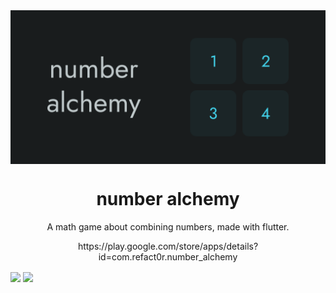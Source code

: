 <img align="center" width="900" src="https://github.com/refact0r/number-alchemy/blob/main/images/feature_graphic.png?raw=true">
<h1 align="center">number alchemy</h1>
<p align="center">
  A math game about combining numbers, made with flutter.
</p>
<p align="center">
  https://play.google.com/store/apps/details?id=com.refact0r.number_alchemy
</p>
<p>
  <img align="center" width="450" src="https://github.com/refact0r/number-alchemy/assets/34758569/d75d3aac-3395-4408-aabd-834a1088e5c6">
  <img align="center" width="450" src="https://github.com/refact0r/number-alchemy/assets/34758569/6c9ff39b-217e-4103-ad4e-f275bb9ea8fd">
</p>
